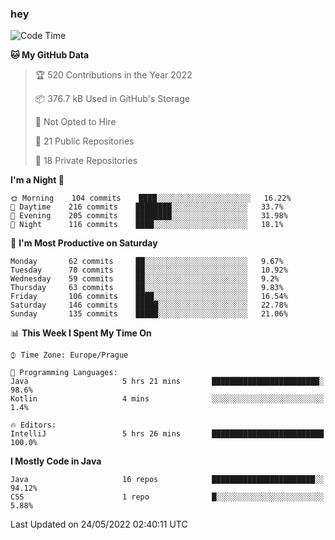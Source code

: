 ### hey

<!--START_SECTION:waka-->
![Code Time](http://img.shields.io/badge/Code%20Time-0%20secs-blue)

**🐱 My GitHub Data** 

> 🏆 520 Contributions in the Year 2022
 > 
> 📦 376.7 kB Used in GitHub's Storage 
 > 
> 🚫 Not Opted to Hire
 > 
> 📜 21 Public Repositories 
 > 
> 🔑 18 Private Repositories  
 > 
**I'm a Night 🦉** 

```text
🌞 Morning    104 commits    ████░░░░░░░░░░░░░░░░░░░░░   16.22% 
🌆 Daytime    216 commits    ████████░░░░░░░░░░░░░░░░░   33.7% 
🌃 Evening    205 commits    ████████░░░░░░░░░░░░░░░░░   31.98% 
🌙 Night      116 commits    ████░░░░░░░░░░░░░░░░░░░░░   18.1%

```
📅 **I'm Most Productive on Saturday** 

```text
Monday       62 commits     ██░░░░░░░░░░░░░░░░░░░░░░░   9.67% 
Tuesday      70 commits     ██░░░░░░░░░░░░░░░░░░░░░░░   10.92% 
Wednesday    59 commits     ██░░░░░░░░░░░░░░░░░░░░░░░   9.2% 
Thursday     63 commits     ██░░░░░░░░░░░░░░░░░░░░░░░   9.83% 
Friday       106 commits    ████░░░░░░░░░░░░░░░░░░░░░   16.54% 
Saturday     146 commits    █████░░░░░░░░░░░░░░░░░░░░   22.78% 
Sunday       135 commits    █████░░░░░░░░░░░░░░░░░░░░   21.06%

```


📊 **This Week I Spent My Time On** 

```text
⌚︎ Time Zone: Europe/Prague

💬 Programming Languages: 
Java                     5 hrs 21 mins       ████████████████████████░   98.6% 
Kotlin                   4 mins              ░░░░░░░░░░░░░░░░░░░░░░░░░   1.4%

🔥 Editors: 
IntelliJ                 5 hrs 26 mins       █████████████████████████   100.0%

```

**I Mostly Code in Java** 

```text
Java                     16 repos            ███████████████████████░░   94.12% 
CSS                      1 repo              █░░░░░░░░░░░░░░░░░░░░░░░░   5.88%

```



 Last Updated on 24/05/2022 02:40:11 UTC
<!--END_SECTION:waka-->
